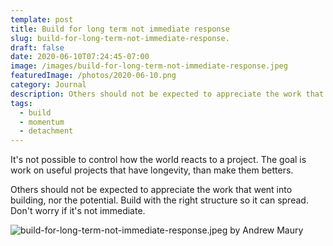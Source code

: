 ```yaml
---
template: post
title: Build for long term not immediate response
slug: build-for-long-term-not-immediate-response.
draft: false
date: 2020-06-10T07:24:45-07:00
image: /images/build-for-long-term-not-immediate-response.jpeg
featuredImage: /photos/2020-06-10.png
category: Journal
description: Others should not be expected to appreciate the work that went into building, nor the potential. Build with the right structure so it can spread. Don't worry if it's not immediate. 
tags:
  - build
  - momentum
  - detachment
---
```

It's not possible to control how the world reacts to a project. The goal is work on useful projects that have longevity, than make them betters.

Others should not be expected to appreciate the work that went into building, nor the potential. Build with the right structure so it can spread. Don't worry if it's not immediate.

![build-for-long-term-not-immediate-response.jpeg by Andrew Maury](/images/build-for-long-term-not-immediate-response.jpeg)
